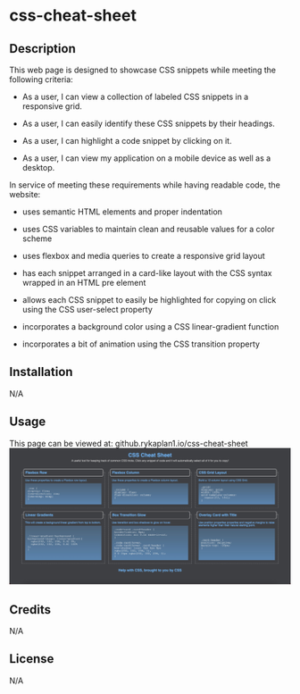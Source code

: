# css-cheat-sheet

## Description
This web page is designed to showcase CSS snippets while meeting the following criteria:

* As a user, I can view a collection of labeled CSS snippets in a responsive grid.

* As a user, I can easily identify these CSS snippets by their headings.

* As a user, I can highlight a code snippet by clicking on it.

* As a user, I can view my application on a mobile device as well as a desktop.

In service of meeting these requirements while having readable code, the website:

* uses semantic HTML elements and proper indentation

* uses CSS variables to maintain clean and reusable values for a color scheme

* uses flexbox and media queries to create a responsive grid layout

* has each snippet arranged in a card-like layout with the CSS syntax wrapped in an HTML pre element

* allows each CSS snippet to easily be highlighted for copying on click using the CSS user-select property

* incorporates a background color using a CSS linear-gradient function

* incorporates a bit of animation using the CSS transition property

## Installation
N/A

## Usage
This page can be viewed at: github.rykaplan1.io/css-cheat-sheet
![A screenshot of the webpage](assets/images/screenshot.jpg)


## Credits
N/A

## License
N/A
